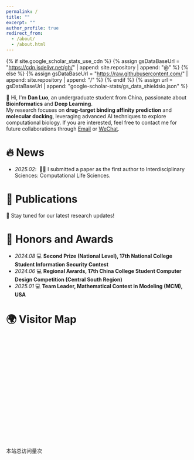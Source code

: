```yaml
---
permalink: /
title: ""
excerpt: ""
author_profile: true
redirect_from: 
  - /about/
  - /about.html
---
```


{% if site.google_scholar_stats_use_cdn %}
{% assign gsDataBaseUrl = "https://cdn.jsdelivr.net/gh/" | append: site.repository | append: "@" %}
{% else %}
{% assign gsDataBaseUrl = "https://raw.githubusercontent.com/" | append: site.repository | append: "/" %}
{% endif %}
{% assign url = gsDataBaseUrl | append: "google-scholar-stats/gs_data_shieldsio.json" %}

<span class='anchor' id='about-me'></span>

👋 Hi, I'm **Dan Luo**, an undergraduate student from China, passionate about **Bioinformatics** and **Deep Learning**.  
My research focuses on **drug-target binding affinity prediction** and **molecular docking**, leveraging advanced AI techniques to explore computational biology.
If you are interested, feel free to contact me for future collaborations through <a href="mailto:shmily_ld@foxmail.com">Email</a> or [WeChat](../images/wechat.png).



# 🔥 News
- *2025.02*: &nbsp;🎉🎉 I submitted a paper as the first author to Interdisciplinary Sciences: Computational Life Sciences. 

# 📝 Publications 
📢 Stay tuned for our latest research updates!

# 🏅 Honors and Awards
- *2024.08* 💻 **Second Prize (National Level), 17th National College Student Information Security Contest**  
- *2024.06* 💻 **Regional Awards, 17th China College Student Computer Design Competition (Central South Region)**  
- *2025.01* 💻 **Team Leader, Mathematical Contest in Modeling (MCM), USA**  

<!-- # 📖 Educations
- *2022.09 - 2025.03 (now)*, Undergraduate, School of Computer Science, Xiangtan University, Xiangtan, 411105, China. 

# 💬 Invited Talks
- *2021.06*, Lorem ipsum dolor sit amet, consectetur adipiscing elit. Vivamus ornare aliquet ipsum, ac tempus justo dapibus sit amet. 
- *2021.03*, Lorem ipsum dolor sit amet, consectetur adipiscing elit. Vivamus ornare aliquet ipsum, ac tempus justo dapibus sit amet.  \| [\[video\]](https://github.com/)

# 💻 Internships
- *2019.05 - 2020.02*, [Lorem](https://github.com/), China. -->

# 🌍 Visitor Map
<div id="clustr_globe_container" style="width: 300px; height: 300px;">
    <script type="text/javascript" id="clstr_globe" src="//clustrmaps.com/globe.js?d=fRwMfbkNRIsZ_Uhvitq0p42nQC8iJxS7kkTn7dirHFE"></script>
</div>
<style>
    #clustr_globe_container {
        width: 50px; 
        height: 50px; 
    }
</style>

<span id="busuanzi_container_site_pv">
    本站总访问量<span id="busuanzi_value_site_pv"></span>次
</span>
